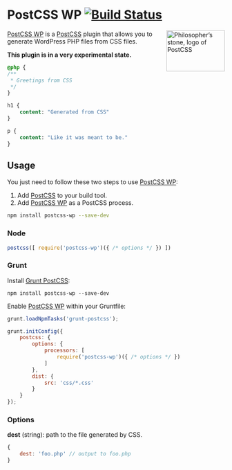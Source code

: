 # PostCSS WP [![Build Status][ci-img]][ci]

<img align="right" width="135" height="95" src="http://postcss.github.io/postcss/logo-leftp.png" title="Philosopher’s stone, logo of PostCSS">

[PostCSS WP] is a [PostCSS] plugin that allows you to generate WordPress PHP files from CSS files.

**This plugin is in a very experimental state.**

```sass
@php {
/**
 * Greetings from CSS
 */
}

h1 {
    content: "Generated from CSS"
}

p {
    content: "Like it was meant to be."
}
```

## Usage

You just need to follow these two steps to use [PostCSS WP]:

1. Add [PostCSS] to your build tool.
2. Add [PostCSS WP] as a PostCSS process.

```sh
npm install postcss-wp --save-dev
```

### Node

```js
postcss([ require('postcss-wp')({ /* options */ }) ])
```

### Grunt

Install [Grunt PostCSS]:

```shell
npm install postcss-wp --save-dev
```

Enable [PostCSS WP] within your Gruntfile:

```js
grunt.loadNpmTasks('grunt-postcss');

grunt.initConfig({
    postcss: {
        options: {
            processors: [
                require('postcss-wp')({ /* options */ })
            ]
        },
        dist: {
            src: 'css/*.css'
        }
    }
});
```

### Options

**dest** (string): path to the file generated by CSS.

```js
{
    dest: 'foo.php' // output to foo.php 
}
```

[ci]: https://travis-ci.org/jonathantneal/postcss-wp
[ci-img]: https://travis-ci.org/jonathantneal/postcss-wp.svg
[Grunt PostCSS]: https://github.com/nDmitry/grunt-postcss
[PostCSS]: https://github.com/postcss/postcss
[PostCSS WP]: https://github.com/jonathantneal/postcss-wp
